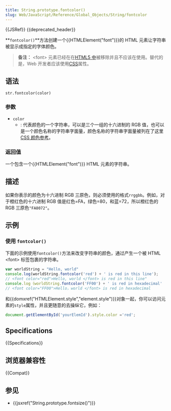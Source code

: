 ```yaml
---
title: String.prototype.fontcolor()
slug: Web/JavaScript/Reference/Global_Objects/String/fontcolor
---
```


{{JSRef}} {{deprecated_header}}

**`fontcolor()`**方法创建一个{{HTMLElement("font")}}的 HTML 元素让字符串被显示成指定的字体颜色。

> **备注：** \<font> 元素已经在在[HTML5 中](/zh-CN/docs/Web/Guide/HTML/HTML5)被移除并且不应该在使用。替代的是，Web 开发者应该使用[CSS](/zh-CN/docs/Web/CSS)属性。

## 语法

```plain
str.fontcolor(color)
```

### 参数

- `color`
  - : 代表颜色的一个字符串，可以是三个一组的十六进制的 RGB 值，也可以是一个颜色名称的字符串字面量，颜色名称的字符串字面量被列在了这里 [CSS 颜色参考](/zh-CN/docs/Web/CSS/color_value)。

### 返回值

一个包含一个{{HTMLElement("font")}} HTML 元素的字符串。

## 描述

如果你表示的颜色为十六进制 RGB 三原色，则必须使用的格式`rrggbb`。例如，对于橙红色的十六进制 RGB 值是红色=FA，绿色=80，和蓝=72，所以橙红色的 RGB 三原色`"FA8072"`。

## 示例

### 使用 `fontcolor()`

下面的示例使用`fontcolor()`方法来改变字符串的颜色，通过产生一个被 HTML \<font> 标签包裹的字符串。

```js
var worldString = "Hello, world"
console.log(worldString.fontcolor('red') + ' is red in this line');
// <font color="red">Hello, world </font> is red in this line"
console.log（worldString.fontcolor('FF00') + ' is red in hexadecimal'
// <font color="FF00">Hello，world </font> is red in hexadecimal
```

和{{domxref("HTMLElement.style","element.style")}}对象一起，你可以访问元素的`style`属性，并且更随意的去操纵它，例如：

```js
document.getElementById('yourElemId').style.color ='red';
```

## Specifications

{{Specifications}}

## 浏览器兼容性

{{Compat}}

## 参见

- {{jsxref("String.prototype.fontsize()")}}
